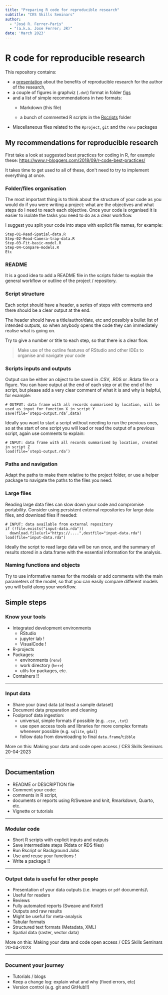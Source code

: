 ```yaml
---
title: "Preparing R code for reproducible research"
subtitle: "CES Skills Seminars"  
author: 
  - "José R. Ferrer-Paris" 
  - "(a.k.a. Jose Ferrer; JR)"
date: 'March 2023'
---
```


# R code for reproducible research

This repository contains:

-   a [presentation](presentation/presentation.html) about the benefits of reproducible research for the author of the research,
-   a couple of figures in graphviz (`.dot`) format in folder [figs](figs/)
-   and a list of simple recommendations in two formats:
    -   Markdown (this file)

    -   a bunch of commented R scripts in the [Rscripts](Rscripts/00-outline.R) folder
-   Miscellaneous files related to the `Rproject`, `git` and the `renv` packages

## My recommendations for reproducible research

First take a look at suggested best practices for coding in R, for example these: <https://www.r-bloggers.com/2018/09/r-code-best-practices/>

It takes time to get used to all of these, don't need to try to implement everything at once.

### Folder/files organisation

The most important thing is to think about the structure of your code as you would do if you were writing a project: what are the objectives and what steps do I need to reach each objective. Once your code is organised it is easier to isolate the tasks you need to do as a clear workflow.

I suggest you split your code into steps with explicit file names, for example:

    Step-01-Read-Spatial-data.R
    Step-02-Read-Camera-trap-data.R
    Step-03-Fit-basic-model.R
    Step-04-Compare-models.R
    Etc

### README

It is a good idea to add a README file in the scripts folder to explain the general workflow or outline of the project / repository.

### Script structure

Each script should have a header, a series of steps with comments and there should be a clear output at the end.

The header should have a title/author/date, etc and possibly a bullet list of intended outputs, so when anybody opens the code they can immediately realise what is going on.

Try to give a number or title to each step, so that there is a clear flow.

> Make use of the outline features of RStudio and other IDEs to organise and navigate your code

### Scripts inputs and outputs

Output can be either an object to be saved in .CSV, .RDS or .Rdata file or a figure. You can have output at the end of each step or at the end of the script, but please add a very clear comment of what it is and why is helpful, for example:

```{r}
# OUTPUT: data frame with all records summarised by location, will be used as input for function X in script Y
save(file=’step1-output.rda’,data)
```

Ideally you want to start a script without needing to run the previous ones, so at the start of one script you will load or read the output of a previous script, again use comments to explain:

```{r}
# INPUT: data frame with all records summarised by location, created in script Z
load(file=’step1-output.rda’)
```

### Paths and navigation

Adapt the paths to make them relative to the project folder, or use a helper package to navigate the paths to the files you need.

### Large files

Reading large data files can slow down your code and compromise portability. Consider using persistent external repositories for large data files, and download files if needed:

```{r}
# INPUT: data available from external repository
if (!file.exists("input-data.rda"))
  download.file(url="https://....",destfile="input-data.rda")
load(file="input-data.rda")
```

Ideally the script to read large data will be run once, and the summary of results stored in a data.frame with the essential information for the analysis.

### Naming functions and objects

Try to use informative names for the models or add comments with the main parameters of the model, so that you can easily compare different models you will build along your workflow.

## Simple steps

### Know your tools

-   Integrated development environments
    -   RStudio
    -   jupyter lab !
    -   VisualCode !
-   R-projects
-   Packages:
    -   environments (`renv`)
    -   work directory (`here`)
    -   utils for packages, etc.
-   Containers !!

------------------------------------------------------------------------

### Input data

-   Share your (raw) data (at least a sample dataset)
-   Document data preparation and cleaning
-   Foolproof data ingestion:
    -   universal, simple formats if possible (e.g. `.csv`, `.txt`)
    -   use open access tools and libraries for more complex formats whenever possible (e.g. `sqlite`, `gdal`)
    -   follow data from downloading to final `data.frame`/`tibble`

More on this: Making your data and code open access / CES Skills Seminars 20-04-2023

------------------------------------------------------------------------

## Documentation

-   README or DESCRIPTION file
-   Comment your code:
-   comments in R script,
-   documents or reports using R/Sweave and knit, Rmarkdown, Quarto, etc.
-   Vignette or tutorials

------------------------------------------------------------------------

### Modular code

-   Short R scripts with explicit inputs and outputs
-   Save intermediate steps (Rdata or RDS files)
-   Run Rscript or Background Jobs
-   Use and reuse your functions !
-   Write a package !!

------------------------------------------------------------------------

### Output data is useful for other people

-   Presentation of your data outputs (i.e. images or `pdf` documents)\
-   Useful for readers
-   Reviews
-   Fully automated reports (Sweave and Knitr!)
-   Outputs and raw results
-   Might be useful for meta-analysis
-   Tabular formats
-   Structured text formats (Metadata, XML)
-   Spatial data (raster, vector data)

More on this: Making your data and code open access / CES Skills Seminars 20-04-2023

------------------------------------------------------------------------

### Document your journey

-   Tutorials / blogs
-   Keep a change log: explain what and why (fixed errors, etc)
-   Version control (e.g. git and GitHub!!)

